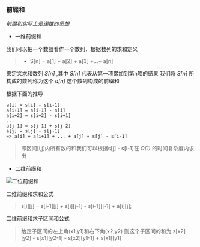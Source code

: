 ### 前缀和

_前缀和实际上是递推的思想_

- 一维前缀和

我们可以把一个数组看作一个数列，根据数列的求和定义

> - S[n] = a[1] + a[2] + a[3] +...+ a[n]

来定义求和数列 _S[n]_ ,其中 _S[n]_ 代表从第一项累加到第n项的结果
我们将 _S[n]_ 所构成的数列称为这个 _a[n]_ 这个数列构成的前缀和

根据下面的推导
```
a[i] = s[i] - s[i-1]
a[i+1] = s[i+1] - s[i]
a[i+2] = s[i+2] - s[i+1]
...
a[j-1] = s[j-1] + s[j-2]
a[j] = s[j] - s[j-1] 
=> a[i] + a[i+1] + ... + a[j] = s[j] - s[i-1]
```
> 即区间[i,j]内所有数的和我们可以根据s[j] - s[i-1]在 _O(1)_ 的时间复杂度内求出

- 二维前缀和

![二位前缀和](D:\\算法每日一题\\----\\pracitice\\前缀和\\二位前缀和图解.png)

二维前缀和求和公式

> s[i][j] = s[i-1][j] + s[i][j-1] - s[i-1][j-1] + a[i][j];

二维前缀和求子区间和公式

> 给定子区间的左上角(x1,y1)和右下角(x2,y2)
> 则这个子区间的和为 s[x2][y2] - s[x1][y2-1] - s[x2][y1-1] + s[x1][y1]
